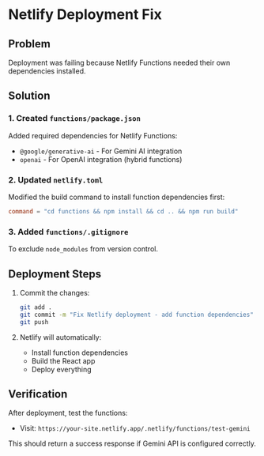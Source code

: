 # Netlify Deployment Fix

## Problem
Deployment was failing because Netlify Functions needed their own dependencies installed.

## Solution

### 1. Created `functions/package.json`
Added required dependencies for Netlify Functions:
- `@google/generative-ai` - For Gemini AI integration
- `openai` - For OpenAI integration (hybrid functions)

### 2. Updated `netlify.toml`
Modified the build command to install function dependencies first:
```toml
command = "cd functions && npm install && cd .. && npm run build"
```

### 3. Added `functions/.gitignore`
To exclude `node_modules` from version control.

## Deployment Steps

1. Commit the changes:
   ```bash
   git add .
   git commit -m "Fix Netlify deployment - add function dependencies"
   git push
   ```

2. Netlify will automatically:
   - Install function dependencies
   - Build the React app
   - Deploy everything

## Verification

After deployment, test the functions:
- Visit: `https://your-site.netlify.app/.netlify/functions/test-gemini`

This should return a success response if Gemini API is configured correctly.
